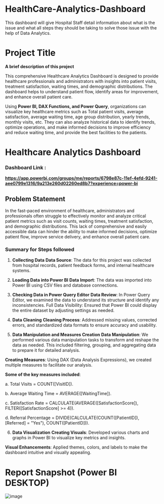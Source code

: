 # HealthCare-Analytics-Dashboard
This dashboard will give Hospital Staff detail information about what is the issue and what all steps they should be taking to solve those issue with the help of Data Analytics. 


# Project Title

**A brief description of this project**

This comprehensive Healthcare Analytics Dashboard is designed to provide healthcare professionals and administrators with insights into patient visits, treatment satisfaction, waiting times, and demographic distributions. The dashboard helps to understand patient flow, identify areas for improvement, and enhance overall patient care.

Using **Power BI, DAX Functions, and Power Query**, organizations can visualize key healthcare metrics such as Total patient visits, average satisfaction, average waiting time, age group distribution, yearly trends, monthly visits, etc. They can also analyze historical data to identify trends, optimize operations, and make informed decisions to improve efficiency and reduce waiting time, and provide the best facilities to the patients.

# Healthcare Analytics Dashboard

### Dashboard Link : 

**https://app.powerbi.com/groups/me/reports/6798e87c-11ef-4efd-9241-aee0799e1316/9a213e260d02260ed8b7?experience=power-bi**

## Problem Statement

In the fast-paced environment of healthcare, administrators and professionals often struggle to effectively monitor and analyze critical patient metrics such as visit counts, waiting times, treatment satisfaction, and demographic distributions. This lack of comprehensive and easily accessible data can hinder the ability to make informed decisions, optimize patient flow, improve service delivery, and enhance overall patient care.

### Summary for Steps followed 
1. **Collecting Data**
**Data Source**: The data for this project was collected from hospital records, patient feedback forms, and internal healthcare systems.

2. **Loading Data into Power BI**
**Data Import**: The data was imported into Power BI using CSV files and database connections.

3. **Checking Data in Power Query Editor**
**Data Review**: In Power Query Editor, we examined the data to understand its structure and identify any inconsistencies.
Full Data Visibility: Ensured that Power BI could display the entire dataset by adjusting settings as needed.

4. **Data Cleaning**
**Cleaning Process**: Addressed missing values, corrected errors, and standardized data formats to ensure accuracy and usability.

5. **Data Manipulation and Measures Creation**
**Data Manipulation**: We performed various data manipulation tasks to transform and reshape the data as needed. This included filtering, grouping, and aggregating data to prepare it for detailed analysis.

**Creating Measures**: Using DAX (Data Analysis Expressions), we created multiple measures to facilitate our analysis. 

**Some of the key measures included**:

a. Total Visits = COUNT([VisitID]).

b. Average Waiting Time = AVERAGE([WaitingTime]).

c. Satisfaction Rate = CALCULATE(AVERAGE([SatisfactionScore]), FILTER([SatisfactionScore] >= 4)).

d. Referral Percentage = DIVIDE(CALCULATE(COUNT([PatientID]), [Referred] = "Yes"), COUNT([PatientID])).

6. **Data Visualization**
**Creating Visuals**: Developed various charts and graphs in Power BI to visualize key metrics and insights.

**Visual Enhancements**: Applied themes, colors, and labels to make the dashboard intuitive and visually appealing.


# Report Snapshot (Power BI DESKTOP)
![image](https://github.com/MithilKothari/HealthCare-Analytics-Dashboard/assets/156261969/18b0f9cd-56a4-4c17-890f-fef1e2266bcd)




